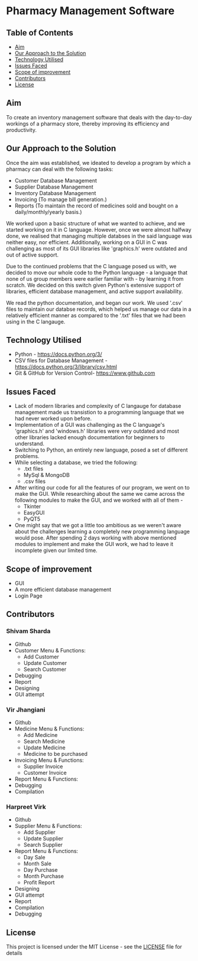 # Pharmacy Management Software

## Table of Contents

* [Aim](#aim)
* [Our Approach to the Solution](#our-approach-to-the-solution)
* [Technology Utilised](#technology-utilised)
* [Issues Faced](#issues-faced)
* [Scope of improvement](#scope-of-improvement)
* [Contributors](#contributors)
* [License](#license)

## Aim 
To create an inventory management software that deals with the day-to-day workings of a pharmacy store, thereby improving its efficiency and productivity. 

## Our Approach to the Solution
Once the aim was established, we ideated to develop a program by which a pharmacy can deal with the following tasks:
* Customer Database Management
* Supplier Database Management
* Inventory Database Management
* Invoicing (To manage bill generation.)
* Reports (To maintain the record of medicines sold and bought on a daily/monthly/yearly basis.)

We worked upon a basic structure of what we wanted to achieve, and we started working on it in C language. However, once we were almost halfway done, we realised that managing multiple databses in the said language was neither easy, nor efficient. Additionally, working on a GUI in C was challenging as most of its GUI libraries like 'graphics.h' were outdated and out of active support. 

Due to the continued problems that the C language posed us with, we decided to move our whole code to the Python language - a language that none of us group members were earlier familiar with - by learning it from scratch. We decided on this switch given Python's extensive support of libraries, efficient database management, and active support availability. 

We read the python documentation, and began our work. We used '.csv' files to maintain our databse records, which helped us manage our data in a relatively efficient manner as compared to the '.txt' files that we had been using in the C langauge.

## Technology Utilised 
* Python - https://docs.python.org/3/
* CSV files for Database Management - https://docs.python.org/3/library/csv.html
* Git & GitHub for Version Control- https://www.github.com

## Issues Faced

* Lack of modern libraries and complexity of C langauge for database management made us transistion to a programming language that we had never worked upon before.
* Implementation of a GUI was challenging as the C language's 'graphics.h' and 'windows.h' libraries were very outdated and most other libraries lacked enough documentation for beginners to understand.
* Switching to Python, an entirely new language, posed a set of different problems.
* While selecting a database, we tried the following:
    * .txt files 
    * MySql & MongoDB 
    * .csv files 
* After writing our code for all the features of our program, we went on to make the GUI. While researching about the same we came across the following modules to make the GUI, and we worked with all of them -
    * Tkinter
    * EasyGUI
    * PyQT5 
* One might say that we got a little too ambitious as we weren't aware about the challenges learning a completely new programming language would pose. After spending 2 days working with above mentioned modules to implement and make the GUI work, we had to leave it incomplete given our limited time.

## Scope of improvement
* GUI
* A more efficient database management 
* Login Page

## Contributors

### Shivam Sharda
* Github
* Customer Menu & Functions:
   * Add Customer
   * Update Customer
   * Search Customer
* Debugging 
* Report
* Designing 
* GUI attempt
### Vir Jhangiani
* Github
* Medicine Menu & Functions:
   * Add Medicine
   * Search Medicine
   * Update Medicine
   * Medicine to be purchased
* Invoicing Menu & Functions:
   * Supplier Invoice
   * Customer Invoice
* Report Menu & Functions:
* Debugging
* Compilation
### Harpreet Virk
* Github
* Supplier Menu & Functions: 
   * Add Supplier
   * Update Supplier
   * Search Supplier
* Report Menu & Functions:
   * Day Sale
   * Month Sale
   * Day Purchase
   * Month Purchase
   * Profit Report
* Designing
* GUI attempt
* Report 
* Compilation
* Debugging 

## License

This project is licensed under the MIT License - see the [LICENSE](LICENSE) file for details
